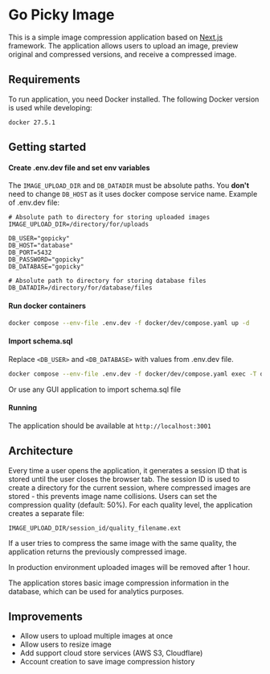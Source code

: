 # Go Picky Image

This is a simple image compression application based on [Next.js](https://nextjs.org) framework. The application allows users to upload an image, preview original and compressed versions, and receive a compressed image.

## Requirements

To run application, you need Docker installed. The following Docker version is used while developing:

```
docker 27.5.1
```

## Getting started

#### Create .env.dev file and set env variables

The `IMAGE_UPLOAD_DIR` and `DB_DATADIR` must be absolute paths. You **don't** need to change `DB_HOST` as it uses docker compose service name. Example of .env.dev file:

```
# Absolute path to directory for storing uploaded images
IMAGE_UPLOAD_DIR=/directory/for/uploads

DB_USER="gopicky"
DB_HOST="database"
DB_PORT=5432
DB_PASSWORD="gopicky"
DB_DATABASE="gopicky"

# Absolute path to directory for storing database files
DB_DATADIR=/directory/for/database/files
```

#### Run docker containers

```bash
docker compose --env-file .env.dev -f docker/dev/compose.yaml up -d
```

#### Import schema.sql

Replace `<DB_USER>` and `<DB_DATABASE>` with values from .env.dev file.

```bash
docker compose --env-file .env.dev -f docker/dev/compose.yaml exec -T database psql -U <DB_USER> -d <DB_DATABASE> < schema.sql
```

Or use any GUI application to import schema.sql file

#### Running

The application should be available at `http://localhost:3001`

## Architecture

Every time a user opens the application, it generates a session ID that is stored until the user closes the browser tab. The session ID is used to create a directory for the current session, where compressed images are stored - this prevents image name collisions. Users can set the compression quality (default: 50%). For each quality level, the application creates a separate file:

```
IMAGE_UPLOAD_DIR/session_id/quality_filename.ext
```

If a user tries to compress the same image with the same quality, the application returns the previously compressed image.

In production environment uploaded images will be removed after 1 hour.

The application stores basic image compression information in the database, which can be used for analytics purposes.

## Improvements

- Allow users to upload multiple images at once
- Allow users to resize image
- Add support cloud store services (AWS S3, Cloudflare)
- Account creation to save image compression history
